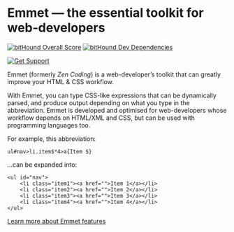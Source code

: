# Emmet — the essential toolkit for web-developers 
[![bitHound Overall Score](https://www.bithound.io/github/emmetio/emmet/badges/score.svg)](https://www.bithound.io/github/emmetio/emmet)
[![bitHound Dev Dependencies](https://www.bithound.io/github/emmetio/emmet/badges/devDependencies.svg)](https://www.bithound.io/github/emmetio/emmet/master/dependencies/npm)

[![Get Support](http://codersclan.net/graphics/getSupport_github4.png)](http://codersclan.net/support/step1.php?repo_id=4)

Emmet (formerly *Zen Coding*) is a web-developer’s toolkit that can greatly improve your HTML & CSS workflow.

With Emmet, you can type CSS-like expressions that can be dynamically parsed, and produce output depending on what you type in the abbreviation. Emmet is developed and optimised for web-developers whose workflow depends on HTML/XML and CSS, but can be used with programming languages too.

For example, this abbreviation:

    ul#nav>li.item$*4>a{Item $}

...can be expanded into:

	<ul id="nav">
		<li class="item1"><a href="">Item 1</a></li>
		<li class="item2"><a href="">Item 2</a></li>
		<li class="item3"><a href="">Item 3</a></li>
		<li class="item4"><a href="">Item 4</a></li>
	</ul>

[Learn more about Emmet features](http://docs.emmet.io)
